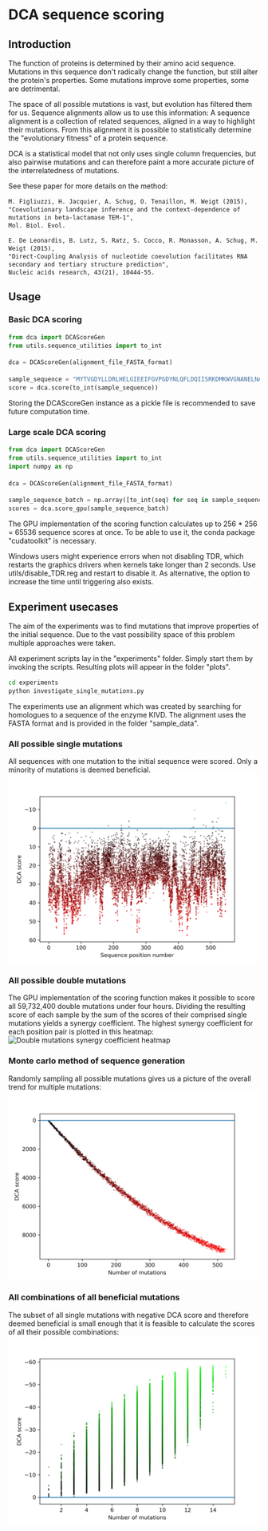 # DCA sequence scoring
## Introduction
The function of proteins is determined by their amino acid sequence. Mutations in this sequence don't radically change 
the function, but still alter the protein's properties. Some mutations improve some properties, some are detrimental.

The space of all possible mutations is vast, but evolution has filtered them for us. Sequence alignments allow us to
use this information:
A sequence alignment is a collection of related sequences, aligned in a way to highlight their mutations.
From this alignment it is possible to statistically determine the "evolutionary fitness" of a protein sequence.

DCA is a statistical model that not only uses single column frequencies, but also pairwise mutations
and can therefore paint a more accurate picture of the interrelatedness of mutations.

See these paper for more details on the method:
```
M. Figliuzzi, H. Jacquier, A. Schug, O. Tenaillon, M. Weigt (2015), 
"Coevolutionary landscape inference and the context-dependence of mutations in beta-lactamase TEM-1",
Mol. Biol. Evol.
```
```
E. De Leonardis, B. Lutz, S. Ratz, S. Cocco, R. Monasson, A. Schug, M. Weigt (2015),
"Direct-Coupling Analysis of nucleotide coevolution facilitates RNA secondary and tertiary structure prediction",
Nucleic acids research, 43(21), 10444-55. 
```
## Usage
### Basic DCA scoring
```python
from dca import DCAScoreGen
from utils.sequence_utilities import to_int

dca = DCAScoreGen(alignment_file_FASTA_format)

sample_sequence = "MYTVGDYLLDRLHELGIEEIFGVPGDYNLQFLDQIISRKDMKWVGNANELNASYMADGYARTKKAAAFLTTFG [...]"
score = dca.score(to_int(sample_sequence))
```
Storing the DCAScoreGen instance as a pickle file is recommended to save future computation time.
### Large scale DCA scoring
```python
from dca import DCAScoreGen
from utils.sequence_utilities import to_int
import numpy as np

dca = DCAScoreGen(alignment_file_FASTA_format)

sample_sequence_batch = np.array([to_int(seq) for seq in sample_sequence_batch])
scores = dca.score_gpu(sample_sequence_batch)
```
The GPU implementation of the scoring function calculates up to 256 * 256 = 65536 sequence scores at once.
To be able to use it, the conda package "cudatoolkit" is necessary.

Windows users might experience errors when not disabling TDR, which restarts the graphics drivers when kernels take 
longer than 2 seconds. Use utils/disable_TDR.reg and restart to disable it. As alternative, the option to increase the
time until triggering also exists.
## Experiment usecases
The aim of the experiments was to find mutations that improve properties of the initial sequence.
Due to the vast possibility space of this problem multiple approaches were taken.

All experiment scripts lay in the "experiments" folder. Simply start them by invoking the scripts. 
Resulting plots will appear in the folder "plots".
```bash
cd experiments
python investigate_single_mutations.py
```
The experiments use an alignment which was created by searching for homologues to a sequence of the enzyme KIVD.
The alignment uses the FASTA format and is provided in the folder "sample_data".

 
### All possible single mutations
All sequences with one mutation to the initial sequence were scored. Only a minority of mutations is deemed beneficial.
![All possible single mutations](plots/single_mutations.png "All possible single mutations")

### All possible double mutations
The GPU implementation of the scoring function makes it possible to score all 59,732,400 double mutations under four hours.
Dividing the resulting score of each sample by the sum of the scores of their comprised single mutations yields a synergy coefficient.
The highest synergy coefficient for each position pair is plotted in this heatmap:  
![Double mutations synergy coefficient heatmap](plots/double_mutation_synergy_heatmap.png "The highest synergy coefficients of all double mutations")

### Monte carlo method of sequence generation
Randomly sampling all possible mutations gives us a picture of the overall trend for multiple mutations:
![Monte carlo mutation sampling](plots/monte_carlo_sampling.png "All possible mutations sampled randomly")

### All combinations of all beneficial mutations
The subset of all single mutations with negative DCA score and therefore deemed beneficial is small enough that it
is feasible to calculate the scores of all their possible combinations:
![Combinations of beneficial single mutations](plots/best_mutation_combinations.png "All possible combinations of single mutations with negative DCA-score")